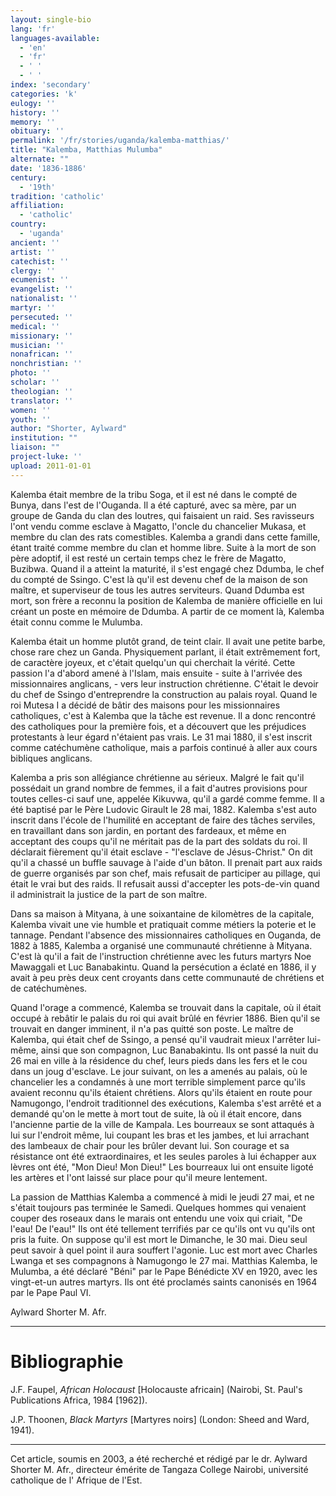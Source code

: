 ```yaml
---
layout: single-bio
lang: 'fr'
languages-available:
  - 'en'
  - 'fr'
  - ' '
  - ' '
index: 'secondary'
categories: 'k'
eulogy: ''
history: ''
memory: ''
obituary: ''
permalink: '/fr/stories/uganda/kalemba-matthias/'
title: "Kalemba, Matthias Mulumba"
alternate: ""
date: '1836-1886'
century:
  - '19th'
tradition: 'catholic'
affiliation:
  - 'catholic'
country:
  - 'uganda'
ancient: ''
artist: ''
catechist: ''
clergy: ''
ecumenist: ''
evangelist: ''
nationalist: ''
martyr: ''
persecuted: ''
medical: ''
missionary: ''
musician: ''
nonafrican: ''
nonchristian: ''
photo: ''
scholar: ''
theologian: ''
translator: ''
women: ''
youth: ''
author: "Shorter, Aylward"
institution: ""
liaison: ""
project-luke: ''
upload: 2011-01-01
---
```




Kalemba était membre de la tribu Soga, et il est né dans le compté de Bunya, dans l'est de l'Ouganda. Il a été capturé, avec sa mère, par un groupe de Ganda du clan des loutres, qui faisaient un raid. Ses ravisseurs l'ont vendu comme esclave à Magatto, l'oncle du chancelier Mukasa, et membre du clan des rats comestibles. Kalemba a grandi dans cette famille, étant traité comme membre du clan et homme libre. Suite à la mort de son père adoptif, il est resté un certain temps chez le frère de Magatto, Buzibwa. Quand il a atteint la maturité, il s'est engagé chez Ddumba, le chef du compté de Ssingo. C'est là qu'il est devenu chef de la maison de son maître, et superviseur de tous les autres serviteurs. Quand Ddumba est mort, son frère a reconnu la position de Kalemba de manière officielle en lui créant un poste en mémoire de Ddumba. A partir de ce moment là, Kalemba était connu comme le Mulumba.

Kalemba était un homme plutôt grand, de teint clair. Il avait une petite barbe, chose rare chez un Ganda. Physiquement parlant, il était extrêmement fort, de caractère joyeux, et c'était quelqu'un qui cherchait la vérité. Cette passion l'a d'abord amené à l'Islam, mais ensuite - suite à l'arrivée des missionnaires anglicans, - vers leur instruction chrétienne. C'était le devoir du chef de Ssingo d'entreprendre la construction au palais royal. Quand le roi Mutesa I a décidé de bâtir des maisons pour les missionnaires catholiques, c'est à Kalemba que la tâche est revenue. Il a donc rencontré des catholiques pour la première fois, et a découvert que les préjudices protestants à leur égard n'étaient pas vrais. Le 31 mai 1880, il s'est inscrit comme catéchumène catholique, mais a parfois continué à aller aux cours bibliques anglicans.

Kalemba a pris son allégiance chrétienne au sérieux. Malgré le fait qu'il possédait un grand nombre de femmes, il a fait d'autres provisions pour toutes celles-ci sauf une, appelée Kikuvwa, qu'il a gardé comme femme. Il a été baptisé par le Père Ludovic Girault le 28 mai, 1882. Kalemba s'est auto inscrit dans l'école de l'humilité en acceptant de faire des tâches serviles, en travaillant dans son jardin, en portant des fardeaux, et même en acceptant des coups qu'il ne méritait pas de la part des soldats du roi. Il déclarait fièrement qu'il était esclave - "l'esclave de Jésus-Christ." On dit qu'il a chassé un buffle sauvage à l'aide d'un bâton. Il prenait part aux raids de guerre organisés par son chef, mais refusait de participer au pillage, qui était le vrai but des raids. Il refusait aussi d'accepter les pots-de-vin quand il administrait la justice de la part de son maître.

Dans sa maison à Mityana, à une soixantaine de kilomètres de la capitale, Kalemba vivait une vie humble et pratiquait comme métiers la poterie et le tannage. Pendant l'absence des missionnaires catholiques en Ouganda, de 1882 à 1885, Kalemba a organisé une communauté chrétienne à Mityana. C'est là qu'il a fait de l'instruction chrétienne avec les futurs martyrs Noe Mawaggali et Luc Banabakintu. Quand la persécution a éclaté en 1886, il y avait à peu près deux cent croyants dans cette communauté de chrétiens et de catéchumènes.

Quand l'orage a commencé, Kalemba se trouvait dans la capitale, où il était occupé à rebâtir le palais du roi qui avait brûlé en février 1886. Bien qu'il se trouvait en danger imminent, il n'a pas quitté son poste. Le maître de Kalemba, qui était chef de Ssingo, a pensé qu'il vaudrait mieux l'arrêter lui-même, ainsi que son compagnon, Luc Banabakintu. Ils ont passé la nuit du 26 mai en ville à la résidence du chef, leurs pieds dans les fers et le cou dans un joug d'esclave. Le jour suivant, on les a amenés au palais, où le chancelier les a condamnés à une mort terrible simplement parce qu'ils avaient reconnu qu'ils étaient chrétiens. Alors qu'ils étaient en route pour Namugongo, l'endroit traditionnel des exécutions, Kalemba s'est arrêté et a demandé qu'on le mette à mort tout de suite, là où il était encore, dans l'ancienne partie de la ville de Kampala. Les bourreaux se sont attaqués à lui sur l'endroit même, lui coupant les bras et les jambes, et lui arrachant des lambeaux de chair pour les brûler devant lui. Son courage et sa résistance ont été extraordinaires, et les seules paroles à lui échapper aux lèvres ont été, "Mon Dieu! Mon Dieu!" Les bourreaux lui ont ensuite ligoté les artères et l'ont laissé sur place pour qu'il meure lentement.

La passion de Matthias Kalemba a commencé à midi le jeudi 27 mai, et ne s'était toujours pas terminée le Samedi. Quelques hommes qui venaient couper des roseaux dans le marais ont entendu une voix qui criait, "De l'eau! De l'eau!" Ils ont été tellement terrifiés par ce qu'ils ont vu qu'ils ont pris la fuite. On suppose qu'il est mort le Dimanche, le 30 mai. Dieu seul peut savoir à quel point il aura souffert l'agonie. Luc est mort avec Charles Lwanga et ses compagnons à Namugongo le 27 mai. Matthias Kalemba, le Mulumba, a été déclaré "Béni" par le Pape Bénédicte XV en 1920, avec les vingt-et-un autres martyrs. Ils ont été proclamés saints canonisés en 1964 par le Pape Paul VI.

Aylward Shorter M. Afr.

---

# Bibliographie

J.F. Faupel, *African Holocaust* [Holocauste africain] (Nairobi, St. Paul's Publications Africa, 1984 [1962]).

J.P. Thoonen, *Black Martyrs* [Martyres noirs] (London: Sheed and Ward, 1941).

---

Cet article, soumis en 2003, a été recherché et rédigé par le dr. Aylward Shorter M. Afr., directeur émérite de Tangaza College Nairobi, université catholique de l' Afrique de l'Est.